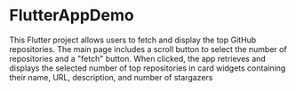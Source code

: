 # FlutterAppDemo
This Flutter project allows users to fetch and display the top GitHub repositories. The main page includes a scroll button to select the number of repositories and a "fetch" button. When clicked, the app retrieves and displays the selected number of top repositories in card widgets containing their name, URL, description, and number of stargazers
